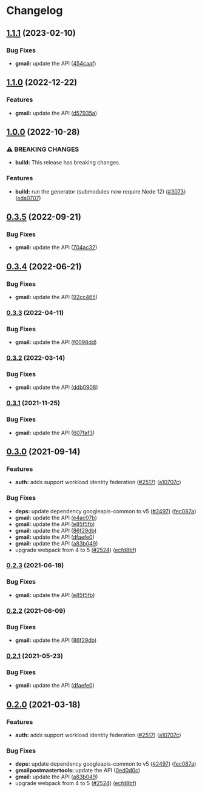 # Changelog

## [1.1.1](https://github.com/googleapis/google-api-nodejs-client/compare/gmail-v1.1.0...gmail-v1.1.1) (2023-02-10)


### Bug Fixes

* **gmail:** update the API ([454caaf](https://github.com/googleapis/google-api-nodejs-client/commit/454caaf1e282d8afb2dd933ec6cf56c1193a27e5))

## [1.1.0](https://github.com/googleapis/google-api-nodejs-client/compare/gmail-v1.0.0...gmail-v1.1.0) (2022-12-22)


### Features

* **gmail:** update the API ([d57935a](https://github.com/googleapis/google-api-nodejs-client/commit/d57935a2b8a0056dd8cfe8ceddfb90dbe4ac01cb))

## [1.0.0](https://github.com/googleapis/google-api-nodejs-client/compare/gmail-v0.3.5...gmail-v1.0.0) (2022-10-28)


### ⚠ BREAKING CHANGES

* **build:** This release has breaking changes.

### Features

* **build:** run the generator (submodules now require Node 12) ([#3073](https://github.com/googleapis/google-api-nodejs-client/issues/3073)) ([eda0707](https://github.com/googleapis/google-api-nodejs-client/commit/eda07079dadab46a80b6f9ede618f4f43030169e))

## [0.3.5](https://github.com/googleapis/google-api-nodejs-client/compare/gmail-v0.3.4...gmail-v0.3.5) (2022-09-21)


### Bug Fixes

* **gmail:** update the API ([704ac32](https://github.com/googleapis/google-api-nodejs-client/commit/704ac329ebb44c1b5ad749a7140102604f064d51))

## [0.3.4](https://github.com/googleapis/google-api-nodejs-client/compare/gmail-v0.3.3...gmail-v0.3.4) (2022-06-21)


### Bug Fixes

* **gmail:** update the API ([92cc465](https://github.com/googleapis/google-api-nodejs-client/commit/92cc46533a1c555da161f856c4e82709ebced078))

### [0.3.3](https://github.com/googleapis/google-api-nodejs-client/compare/gmail-v0.3.2...gmail-v0.3.3) (2022-04-11)


### Bug Fixes

* **gmail:** update the API ([f0098dd](https://github.com/googleapis/google-api-nodejs-client/commit/f0098dda2a3aebec3382bef38cdc70c129aeb12f))

### [0.3.2](https://github.com/googleapis/google-api-nodejs-client/compare/gmail-v0.3.1...gmail-v0.3.2) (2022-03-14)


### Bug Fixes

* **gmail:** update the API ([ddb0908](https://github.com/googleapis/google-api-nodejs-client/commit/ddb0908f9b9c18f1c6ad7d9f94bfabb47cad381a))

### [0.3.1](https://www.github.com/googleapis/google-api-nodejs-client/compare/gmail-v0.3.0...gmail-v0.3.1) (2021-11-25)


### Bug Fixes

* **gmail:** update the API ([607faf3](https://www.github.com/googleapis/google-api-nodejs-client/commit/607faf32c5f9755f53fc05729bcb3388b351342d))

## [0.3.0](https://www.github.com/googleapis/google-api-nodejs-client/compare/gmail-v0.2.3...gmail-v0.3.0) (2021-09-14)


### Features

* **auth:** adds support workload identity federation ([#2517](https://www.github.com/googleapis/google-api-nodejs-client/issues/2517)) ([a10707c](https://www.github.com/googleapis/google-api-nodejs-client/commit/a10707c477759e7c9ef6360a2fe800856fb600c1))


### Bug Fixes

* **deps:** update dependency googleapis-common to v5 ([#2497](https://www.github.com/googleapis/google-api-nodejs-client/issues/2497)) ([fec087a](https://www.github.com/googleapis/google-api-nodejs-client/commit/fec087abcf3d994dd41c3ffa0a0c12b1f9f09dae))
* **gmail:** update the API ([e4ac07b](https://www.github.com/googleapis/google-api-nodejs-client/commit/e4ac07b60a056c90afb417012f7ccc892bb7e657))
* **gmail:** update the API ([e85f5fb](https://www.github.com/googleapis/google-api-nodejs-client/commit/e85f5fb6c39a074ad552acc9e3aa18313f013373))
* **gmail:** update the API ([86f29db](https://www.github.com/googleapis/google-api-nodejs-client/commit/86f29db6a50474fdc9665f13491cbc705c6a4a51))
* **gmail:** update the API ([dfaefe0](https://www.github.com/googleapis/google-api-nodejs-client/commit/dfaefe07aea2194a9c713d65ecd42872e0e49655))
* **gmail:** update the API ([a83b049](https://www.github.com/googleapis/google-api-nodejs-client/commit/a83b049526e0f492910a756b2dfecf3585e36de8))
* upgrade webpack from 4 to 5  ([#2524](https://www.github.com/googleapis/google-api-nodejs-client/issues/2524)) ([ecfd8bf](https://www.github.com/googleapis/google-api-nodejs-client/commit/ecfd8bfcd06e1beabff7ec9a8c4000222379eb8d))

### [0.2.3](https://www.github.com/googleapis/google-api-nodejs-client/compare/gmail-v0.2.2...gmail-v0.2.3) (2021-06-18)


### Bug Fixes

* **gmail:** update the API ([e85f5fb](https://www.github.com/googleapis/google-api-nodejs-client/commit/e85f5fb6c39a074ad552acc9e3aa18313f013373))

### [0.2.2](https://www.github.com/googleapis/google-api-nodejs-client/compare/gmail-v0.2.1...gmail-v0.2.2) (2021-06-09)


### Bug Fixes

* **gmail:** update the API ([86f29db](https://www.github.com/googleapis/google-api-nodejs-client/commit/86f29db6a50474fdc9665f13491cbc705c6a4a51))

### [0.2.1](https://www.github.com/googleapis/google-api-nodejs-client/compare/gmail-v0.2.0...gmail-v0.2.1) (2021-05-23)


### Bug Fixes

* **gmail:** update the API ([dfaefe0](https://www.github.com/googleapis/google-api-nodejs-client/commit/dfaefe07aea2194a9c713d65ecd42872e0e49655))

## [0.2.0](https://www.github.com/googleapis/google-api-nodejs-client/compare/gmail-v0.1.0...gmail-v0.2.0) (2021-03-18)


### Features

* **auth:** adds support workload identity federation ([#2517](https://www.github.com/googleapis/google-api-nodejs-client/issues/2517)) ([a10707c](https://www.github.com/googleapis/google-api-nodejs-client/commit/a10707c477759e7c9ef6360a2fe800856fb600c1))


### Bug Fixes

* **deps:** update dependency googleapis-common to v5 ([#2497](https://www.github.com/googleapis/google-api-nodejs-client/issues/2497)) ([fec087a](https://www.github.com/googleapis/google-api-nodejs-client/commit/fec087abcf3d994dd41c3ffa0a0c12b1f9f09dae))
* **gmailpostmastertools:** update the API ([0ed0d0c](https://www.github.com/googleapis/google-api-nodejs-client/commit/0ed0d0c586c998c118216451f1ef92eb57c97693))
* **gmail:** update the API ([a83b049](https://www.github.com/googleapis/google-api-nodejs-client/commit/a83b049526e0f492910a756b2dfecf3585e36de8))
* upgrade webpack from 4 to 5  ([#2524](https://www.github.com/googleapis/google-api-nodejs-client/issues/2524)) ([ecfd8bf](https://www.github.com/googleapis/google-api-nodejs-client/commit/ecfd8bfcd06e1beabff7ec9a8c4000222379eb8d))
